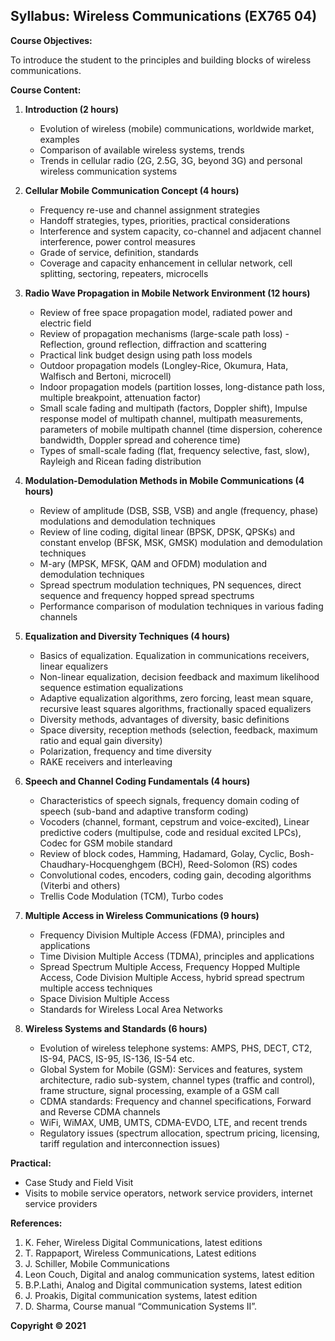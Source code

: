 ## Syllabus: Wireless Communications (EX765 04)

**Course Objectives:**

To introduce the student to the principles and building blocks of wireless communications.

**Course Content:**

1. **Introduction (2 hours)**
    * Evolution of wireless (mobile) communications, worldwide market, examples
    * Comparison of available wireless systems, trends
    * Trends in cellular radio (2G, 2.5G, 3G, beyond 3G) and personal wireless communication systems

2. **Cellular Mobile Communication Concept (4 hours)**
    * Frequency re-use and channel assignment strategies
    * Handoff strategies, types, priorities, practical considerations
    * Interference and system capacity, co-channel and adjacent channel interference, power control measures
    * Grade of service, definition, standards
    * Coverage and capacity enhancement in cellular network, cell splitting, sectoring, repeaters, microcells

3. **Radio Wave Propagation in Mobile Network Environment (12 hours)**
    * Review of free space propagation model, radiated power and electric field
    * Review of propagation mechanisms (large-scale path loss) - Reflection, ground reflection, diffraction and scattering
    * Practical link budget design using path loss models
    * Outdoor propagation models (Longley-Rice, Okumura, Hata, Walfisch and Bertoni, microcell)
    * Indoor propagation models (partition losses, long-distance path loss, multiple breakpoint, attenuation factor)
    * Small scale fading and multipath (factors, Doppler shift), Impulse response model of multipath channel, multipath measurements, parameters of mobile multipath channel (time dispersion, coherence bandwidth, Doppler spread and coherence time)
    * Types of small-scale fading (flat, frequency selective, fast, slow), Rayleigh and Ricean fading distribution

4. **Modulation-Demodulation Methods in Mobile Communications (4 hours)**
    * Review of amplitude (DSB, SSB, VSB) and angle (frequency, phase) modulations and demodulation techniques
    * Review of line coding, digital linear (BPSK, DPSK, QPSKs) and constant envelop (BFSK, MSK, GMSK) modulation and demodulation techniques
    * M-ary (MPSK, MFSK, QAM and OFDM) modulation and demodulation techniques
    * Spread spectrum modulation techniques, PN sequences, direct sequence and frequency hopped spread spectrums
    * Performance comparison of modulation techniques in various fading channels

5. **Equalization and Diversity Techniques (4 hours)**
    * Basics of equalization. Equalization in communications receivers, linear equalizers
    * Non-linear equalization, decision feedback and maximum likelihood sequence estimation equalizations
    * Adaptive equalization algorithms, zero forcing, least mean square, recursive least squares algorithms, fractionally spaced equalizers 
    * Diversity methods, advantages of diversity, basic definitions
    * Space diversity, reception methods (selection, feedback, maximum ratio and equal gain diversity)
    * Polarization, frequency and time diversity
    * RAKE receivers and interleaving

6. **Speech and Channel Coding Fundamentals (4 hours)**
    * Characteristics of speech signals, frequency domain coding of speech (sub-band and adaptive transform coding)
    * Vocoders (channel, formant, cepstrum and voice-excited), Linear predictive coders (multipulse, code and residual excited LPCs), Codec for GSM mobile standard
    * Review of block codes, Hamming, Hadamard, Golay, Cyclic, Bosh-Chaudhary-Hocquenghgem (BCH), Reed-Solomon (RS) codes 
    * Convolutional codes, encoders, coding gain, decoding algorithms (Viterbi and others) 
    * Trellis Code Modulation (TCM), Turbo codes

7. **Multiple Access in Wireless Communications (9 hours)**
    * Frequency Division Multiple Access (FDMA), principles and applications
    * Time Division Multiple Access (TDMA), principles and applications
    * Spread Spectrum Multiple Access, Frequency Hopped Multiple Access, Code Division Multiple Access, hybrid spread spectrum multiple access techniques
    * Space Division Multiple Access
    * Standards for Wireless Local Area Networks

8. **Wireless Systems and Standards (6 hours)**
    * Evolution of wireless telephone systems: AMPS, PHS, DECT, CT2, IS-94, PACS, IS-95, IS-136, IS-54 etc.
    * Global System for Mobile (GSM): Services and features, system architecture, radio sub-system, channel types (traffic and control), frame structure, signal processing, example of a GSM call
    * CDMA standards: Frequency and channel specifications, Forward and Reverse CDMA channels
    * WiFi, WiMAX, UMB, UMTS, CDMA-EVDO, LTE, and recent trends 
    * Regulatory issues (spectrum allocation, spectrum pricing, licensing, tariff regulation and interconnection issues)

**Practical:**

* Case Study and Field Visit
* Visits to mobile service operators, network service providers, internet service providers

**References:**

1. K. Feher, Wireless Digital Communications, latest editions
2. T. Rappaport, Wireless Communications, Latest editions
3. J. Schiller, Mobile Communications
4. Leon Couch, Digital and analog communication systems, latest edition
5. B.P.Lathi, Analog and Digital communication systems, latest edition
6. J. Proakis, Digital communication systems, latest edition
7. D. Sharma, Course manual “Communication Systems II”.

**Copyright © 2021** 
